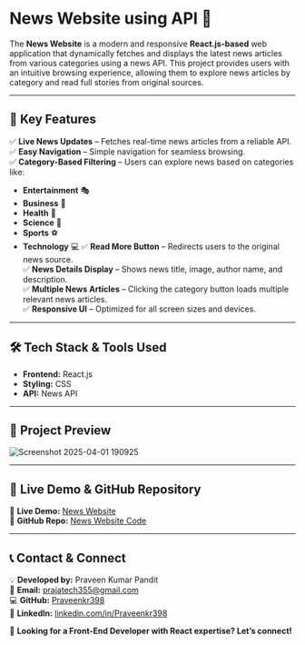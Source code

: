 # **News Website using API** 📰

The **News Website** is a modern and responsive **React.js-based** web application that dynamically fetches and displays the latest news articles from various categories using a news API. This project provides users with an intuitive browsing experience, allowing them to explore news articles by category and read full stories from original sources.

---

## 🌟 **Key Features**

✅ **Live News Updates** – Fetches real-time news articles from a reliable API.  
✅ **Easy Navigation** – Simple navigation for seamless browsing.  
✅ **Category-Based Filtering** – Users can explore news based on categories like:
   - **Entertainment** 🎭
   - **Business** 💼
   - **Health** 🏥
   - **Science** 🔬
   - **Sports** ⚽
   - **Technology** 💻
✅ **Read More Button** – Redirects users to the original news source.  
✅ **News Details Display** – Shows news title, image, author name, and description.  
✅ **Multiple News Articles** – Clicking the category button loads multiple relevant news articles.  
✅ **Responsive UI** – Optimized for all screen sizes and devices.  

---

## 🛠 **Tech Stack & Tools Used**

- **Frontend:** React.js  
- **Styling:** CSS  
- **API:** News API  

---

## 📸 **Project Preview**
![Screenshot 2025-04-01 190925](https://github.com/user-attachments/assets/b6014890-c65e-438a-b673-2d8e0b2a1798)

---

## 🚀 **Live Demo & GitHub Repository**

🔗 **Live Demo:** [News Website](https://inewswebsite.netlify.app/)  
📂 **GitHub Repo:** [News Website Code](https://github.com/Praveenkr398/newsWebsite)  

---

## 📞 **Contact & Connect**

💡 **Developed by:** Praveen Kumar Pandit  
📧 **Email:** prajatech355@gmail.com  
💻 **GitHub:** [Praveenkr398](https://github.com/Praveenkr398)  
🔗 **LinkedIn:** [linkedin.com/in/Praveenkr398](https://www.linkedin.com/in/Praveenkr398)  

🚀 **Looking for a Front-End Developer with React expertise? Let’s connect!**
